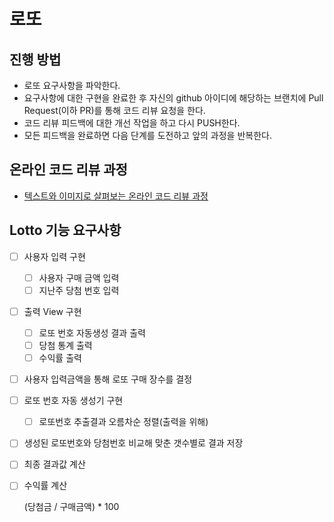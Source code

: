 # 로또
## 진행 방법
* 로또 요구사항을 파악한다.
* 요구사항에 대한 구현을 완료한 후 자신의 github 아이디에 해당하는 브랜치에 Pull Request(이하 PR)를 통해 코드 리뷰 요청을 한다.
* 코드 리뷰 피드백에 대한 개선 작업을 하고 다시 PUSH한다.
* 모든 피드백을 완료하면 다음 단계를 도전하고 앞의 과정을 반복한다.

## 온라인 코드 리뷰 과정
* [텍스트와 이미지로 살펴보는 온라인 코드 리뷰 과정](https://github.com/next-step/nextstep-docs/tree/master/codereview)



## Lotto 기능 요구사항

- [ ] 사용자 입력 구현

  - [ ] 사용자 구매 금액 입력
  - [ ] 지난주 당첨 번호 입력

- [ ] 출력 View 구현

  - [ ] 로또 번호 자동생성 결과 출력
  - [ ] 당첨 통계 출력
  - [ ] 수익률 출력

- [ ] 사용자 입력금액을 통해 로또 구매 장수를 결정

- [ ] 로또 번호 자동 생성기 구현

  - [ ] 로또번호 추출결과 오름차순 정렬(출력을 위해)

- [ ] 생성된 로또번호와 당첨번호 비교해 맞춘 갯수별로 결과 저장

- [ ] 최종 결과값 계산

- [ ] 수익률 계산

  (당첨금 / 구매금액) * 100

